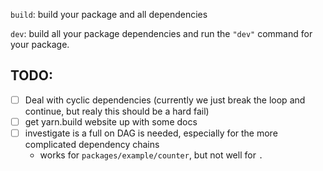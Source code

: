 `build`: build your package and all dependencies

`dev`: build all your package dependencies and run the `"dev"` command for your
package.

## TODO:

- [ ] Deal with cyclic dependencies (currently we just break the loop and continue, but realy this should be a hard fail)
- [ ] get yarn.build website up with some docs
- [ ] investigate is a full on DAG is needed, especially for the more complicated dependency chains
  - works for `packages/example/counter`, but not well for `.`
